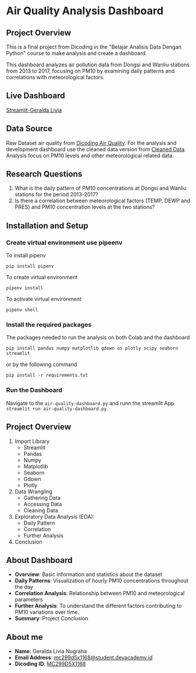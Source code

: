 # Air Quality Analysis Dashboard

## Project Overview
This is a final project from Dicoding in the "Belajar Analisis Data Dengan Python" course to make analysis and create a dashboard.

This dashboard analyzes air pollution data from Dongsi and Wanliu stations from 2013 to 2017, focusing on PM10 by examining daily patterns and correlations with meteorological factors.

## Live Dashboard
[Streamlit-Geralda Livia](https://analysis-air-quality-geraldalivia.streamlit.app/)

## Data Source
Raw Dataset air quality from [Dicoding Air Quality](https://air-quality-geraldalivia.streamlit.app/). For the analysis and development dashboard use the cleaned data version from [Cleaned Data](https://drive.google.com/file/d/1--d07m7J4CniV6pfScx_S6sde5XJu05J/view?usp=drive_link). Analysis focus on PM10 levels and other meteorological related data.

## Research Questions
1. What is the daily pattern of PM10 concentrations at Dongsi and Wanliu stations for the period 2013-2017?
2. Is there a correlation between meteorological factors (TEMP, DEWP and PRES) and PM10 concentration levels at the two stations?        

## Installation and Setup
### Create virtual environment use pipeenv
   To install pipenv
   ```
   pip install pipenv
   ```
   To create virtual environment
   ```
   pipenv install
   ```
   To activate virtual environment
   ```
   pipenv shell
   ```
### Install the required packages
   The packages needed to run the analysis on both Colab and the dashboard
   ```
   pip install pandas numpy matplotlib gdown os plotly scipy seaborn streamlit
   ```
   or by the following command
   ```
   pip install -r requirements.txt
   ```
### Run the Dashboard 
   Navigate to the  `air-quality-dashboard.py` and runn the streamlit App
    ```
    streamlit run air-quality-dashboard.py
    ```
## Project Overview
1. Import Library
   - Streamlit
   - Pandas
   - Numpy
   - Matplotlib
   - Seaborn
   - Gdown
   - Plotly
3. Data Wrangling
   - Gathering Data
   - Accessing Data
   - Cleaning Data
5. Exploratory Data Analysis (EDA):
   - Daily Pattern
   - Correlation
   - Further Analysis
7. Conclusion

## About Dashboard
- **Overview**: Basic information and statistics about the dataset
- **Daily Patterns**: Visualization of hourly PM10 concentrations throughout the day
- **Correlation Analysis**: Relationship between PM10 and meteorological parameters
- **Further Analysis**: To understand the different factors contributing to PM10 variations over time.
- **Summary**: Project Conclusion

## About me
- **Name**: Geralda Livia Nugraha
- **Email Address**: mc299d5x1168@student.devacademy.id
- **Dicoding ID**: [MC299D5X1168](https://www.dicoding.com/users/alddar/)
